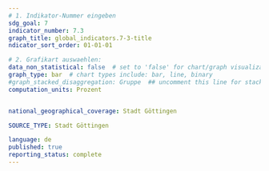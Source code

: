 ```yaml
---
# 1. Indikator-Nummer eingeben 
sdg_goal: 7
indicator_number: 7.3
graph_title: global_indicators.7-3-title
ndicator_sort_order: 01-01-01

# 2. Grafikart auswaehlen: 
data_non_statistical: false  # set to 'false' for chart/graph visualization 
graph_type: bar  # chart types include: bar, line, binary 
#graph_stacked_disaggregation: Gruppe  ## uncomment this line for stacked bars. eplace 'Geschlecht' with the field of aggregation. 
computation_units: Prozent


national_geographical_coverage: Stadt Göttingen

SOURCE_TYPE: Stadt Göttingen

language: de   
published: true 
reporting_status: complete
---
```

